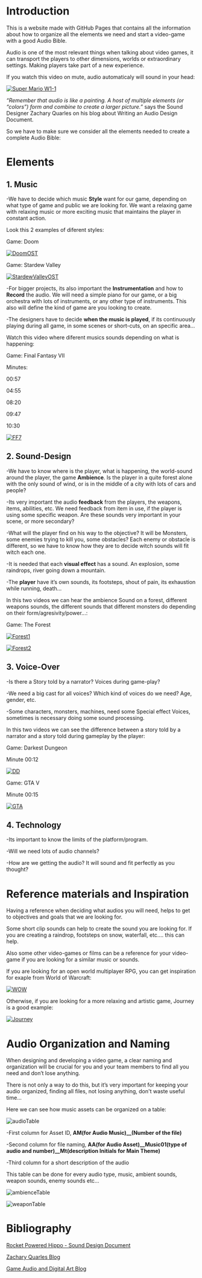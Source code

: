 # Introduction

This is a website made with GitHub Pages that contains all the information about how to organize all the elements we need and start a video-game with a good Audio Bible.

Audio is one of the most relevant things when talking about video games, it can transport the players to other dimensions, worlds or extraordinary settings. Making players take part of a new experience. 

If you watch this video on mute, audio automaticaly will sound in your head:

[![Super Mario W1-1](https://img.youtube.com/vi/W9x_nNjU9xs/0.jpg)](https://www.youtube.com/watch?v=W9x_nNjU9xs "Super Mario W1-1")

*“Remember that audio is like a painting. A host of multiple elements (or “colors”) form and combine to create a larger picture.”*
says the Sound Designer Zachary Quarles on his blog about Writing an Audio Design Document.


So we have to make sure we consider all the elements needed to create a complete Audio Bible:

# Elements

## 1. Music

-We have to decide which music **Style** want for our game, depending on what type of game and public we are looking for. We want a relaxing game with relaxing music or more exciting music that maintains the player in constant action.

Look this 2 examples of diferent styles:

Game: Doom

[![DoomOST](https://img.youtube.com/vi/BSsfjHCFosw/0.jpg)](https://www.youtube.com/watch?v=BSsfjHCFosw "DoomOST")

Game: Stardew Valley

[![StardewValleyOST](https://img.youtube.com/vi/FQSHcl6TJb4/0.jpg)](https://www.youtube.com/watch?v=FQSHcl6TJb4 "StardewValleyOST")

-For bigger projects, its also important the **Instrumentation** and how to **Record** the audio. We will need a simple piano for our game, or a big orchestra with lots of instruments, or any other type of instruments. This also will define the kind of game are you looking to create.

-The designers have to decide **when the music is played**, if its continuously playing during all game, in some scenes or short-cuts, on an specific area…

Watch this video where diferent musics sounds depending on what is happening:

Game: Final Fantasy VII

Minutes: 

00:57

04:55

08:20

09:47

10:30

[![FF7](https://img.youtube.com/vi/KhSicdniIng/0.jpg)](https://www.youtube.com/watch?v=KhSicdniIng "FF7")

## 2. Sound-Design

-We have to know where is the player, what is happening, the world-sound around the player, the game **Ambience**. Is the player in a quite forest alone with the only sound of wind, or is in the middle of a city with lots of cars and people?

-Its very important the audio **feedback** from the players, the weapons, items, abilities, etc.
We need feedback from item in use, if the player is using some specific weapon. Are these sounds very important in your scene, or more secondary?

-What will the player find on his way to the objective? It will be Monsters, some enemies trying to kill you, some obstacles? Each enemy or obstacle is different, so we have to know how they are to decide witch sounds will fit witch each one.

-It is needed that each **visual effect** has a sound. An explosion, some raindrops, river going down a mountain.

-The **player** have it’s own sounds, its footsteps, shout of pain, its exhaustion while running, death…

In this two videos we can hear the ambience Sound on a forest, different weapons sounds, the different sounds that different monsters do depending on their form/agresivity/power...:

Game: The Forest

[![Forest1](https://img.youtube.com/vi/1mrW0BnNIQA/0.jpg)](https://www.youtube.com/watch?v=1mrW0BnNIQA "Forest1")

[![Forest2](https://img.youtube.com/vi/DeholeI7okk/0.jpg)](https://www.youtube.com/watch?v=DeholeI7okk "Forest2")

## 3. Voice-Over

-Is there a Story told by a narrator? Voices during game-play?

-We need a big cast for all voices? Which kind of voices do we need? Age, gender, etc.

-Some characters, monsters, machines, need some Special effect Voices, sometimes is necessary doing some sound processing.

In this two videos we can see the difference between a story told by a narrator and a story told during gameplay by the player:

Game: Darkest Dungeon

Minute 00:12

[![DD](https://img.youtube.com/vi/QlRBzoKN4NY/0.jpg)](https://www.youtube.com/watch?v=QlRBzoKN4NY "DD")

Game: GTA V 

Minute 00:15

[![GTA](https://img.youtube.com/vi/dq_d0sw4EqQ/0.jpg)](https://www.youtube.com/watch?v=dq_d0sw4EqQ "GTA")

## 4. Technology

-Its important to know the limits of the platform/program.

-Will we need lots of audio channels?

-How are we getting the audio? It will sound and fit perfectly as you thought?

# Reference materials and Inspiration

Having a reference when deciding what audios you will need, helps to get to objectives and goals that we are looking for.

Some short clip sounds can help to create the sound you are looking for. If you are creating a raindrop, footsteps on snow, waterfall, etc.… this can help.

Also some other video-games or films can be a reference for your video-game if you are looking for a similar music or sounds.

If you are looking for an open world multiplayer RPG, you can get inspiration for exaple from World of Warcraft:

[![WOW](https://img.youtube.com/vi/gQFOLOur1jM/0.jpg)](https://www.youtube.com/watch?v=gQFOLOur1jM "WOW")

Otherwise, if you are looking for a more relaxing and artistic game, Journey is a good example:

[![Journey](https://img.youtube.com/vi/M3hFN8UrBPw/0.jpg)](https://www.youtube.com/watch?v=M3hFN8UrBPw "Journey")

# Audio Organization and Naming

When designing and developing a video game, a clear naming and organization will be crucial for you and your team members to find all you need and don’t lose anything. 

There is not only a way to do this, but it’s very important for keeping your audio organized, finding all files, not losing anything, don't waste useful time...

Here we can see how music assets can be organized on a table:

![audioTable](images/music.PNG)

-First column for Asset ID, **AM(for Audio Music)__(Number of the file)**

-Second column for file naming, **AA(for Audio Asset)__Music01(type of audio and number)__Mt(description Initials for Main Theme)**

-Third column for a short description of the audio

This table can be done for every audio type, music, ambient sounds, weapon sounds, enemy sounds etc...

![ambienceTable](images/ambience.PNG)

![weaponTable](images/weapons.PNG)

# Bibliography

[Rocket Powered Hippo - Sound Design Document](https://issuu.com/rocket_powered_hippo/docs/sounddesignfinal)

[Zachary Quarles Blog](https://annesoaudio.com/category/category-1/game-audio/page/2/)

[Game Audio and Digital Art Blog](http://zacharyquarles.com/blog/?p=518)
